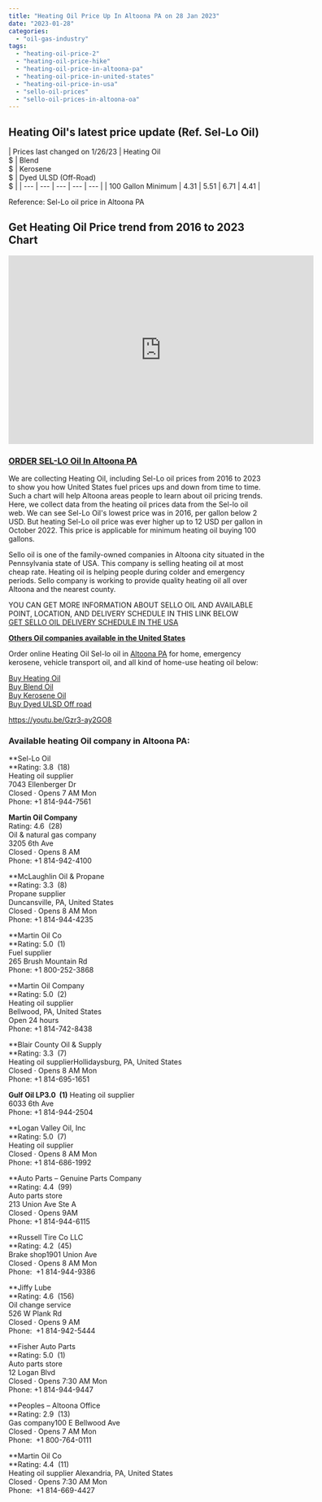 ```yaml
---
title: "Heating Oil Price Up In Altoona PA on 28 Jan 2023"
date: "2023-01-28"
categories: 
  - "oil-gas-industry"
tags: 
  - "heating-oil-price-2"
  - "heating-oil-price-hike"
  - "heating-oil-price-in-altoona-pa"
  - "heating-oil-price-in-united-states"
  - "heating-oil-price-in-usa"
  - "sello-oil-prices"
  - "sello-oil-prices-in-altoona-oa"
---
```


## Heating Oil's latest price update (Ref. Sel-Lo Oil)

| Prices last changed on 1/26/23 | Heating Oil  
$ | Blend  
$ | Kerosene  
$ | Dyed ULSD (Off-Road)  
$ |
| --- | --- | --- | --- | --- |
| 100 Gallon Minimum | 4.31 | 5.51 | 6.71 | 4.41 |

Reference: Sel-Lo oil price in Altoona PA

## Get Heating Oil Price trend from 2016 to 2023 Chart

<iframe width="600" height="371" seamless="" frameborder="0" scrolling="yes" src="https://docs.google.com/spreadsheets/d/e/2PACX-1vQFcpTTjsXdlKjJR4rHKf__hJHiGP1lemBeRS4MXR6KW-ZrHchgwqAMwpodIfCCPMQhBgxzKBYY3TaX/pubchart?oid=1021211221&amp;format=interactive"></iframe>

### [ORDER SEL-LO Oil In Altoona PA](https://sellooil.com/orderonline)

We are collecting Heating Oil, including Sel-Lo oil prices from 2016 to 2023 to show you how United States fuel prices ups and down from time to time. Such a chart will help Altoona areas people to learn about oil pricing trends. Here, we collect data from the heating oil prices data from the Sel-lo oil web. We can see Sel-Lo Oil's lowest price was in 2016, per gallon below 2 USD. But heating Sel-Lo oil price was ever higher up to 12 USD per gallon in October 2022. This price is applicable for minimum heating oil buying 100 gallons.

Sello oil is one of the family-owned companies in Altoona city situated in the Pennsylvania state of USA. This company is selling heating oil at most cheap rate. Heating oil is helping people during colder and emergency periods. Sello company is working to provide quality heating oil all over Altoona and the nearest county.

YOU CAN GET MORE INFORMATION ABOUT SELLO OIL AND AVAILABLE POINT, LOCATION, AND DELIVERY SCHEDULE IN THIS LINK BELOW  
[GET SELLO OIL DELIVERY SCHEDULE IN THE USA](https://bdmeter.info/sello-oil/)

[**Others Oil companies available in the United States**](https://bdmeter.info/2021/02/14/latest-sello-oil-price-in-the-united-states-feb-14-2021/)

Order online Heating Oil Sel-lo oil in [Altoona PA](https://en.wikipedia.org/wiki/Altoona,_Pennsylvania) for home, emergency kerosene, vehicle transport oil, and all kind of home-use heating oil below:

[Buy Heating Oil](https://sellooil.com/orderonline#!/Heating-Oil/p/54692804/category=22828044)  
[Buy Blend Oil](https://sellooil.com/orderonline#!/Blend/p/55743456/category=22828044)  
[Buy Kerosene Oil](https://bdmeter.info/sello-oil-price-in-altoona-pa/)  
[Buy Dyed ULSD Off road](https://sellooil.com/orderonline#!/Dyed-ULSD-Off-Road/p/55743458/category=22828044)

https://youtu.be/Gzr3-ay2GO8

### **Available heating Oil company in Altoona PA:**

**Sel-Lo Oil  
**Rating: 3.8  (18)  
Heating oil supplier  
7043 Ellenberger Dr  
Closed ⋅ Opens 7 AM Mon  
Phone: +1 814-944-7561

**Martin Oil Company**  
Rating: 4.6  (28)   
Oil & natural gas company  
3205 6th Ave  
Closed ⋅ Opens 8 AM   
Phone: +1 814-942-4100

**McLaughlin Oil & Propane  
**Rating: 3.3  (8)   
Propane supplier  
Duncansville, PA, United States  
Closed ⋅ Opens 8 AM Mon   
Phone: +1 814-944-4235

**Martin Oil Co  
**Rating: 5.0  (1)   
Fuel supplier  
265 Brush Mountain Rd  
Phone: +1 800-252-3868

**Martin Oil Company  
**Rating: 5.0  (2)   
Heating oil supplier  
Bellwood, PA, United States  
Open 24 hours   
Phone: +1 814-742-8438

**Blair County Oil & Supply  
**Rating: 3.3  (7)  
Heating oil supplierHollidaysburg, PA, United States  
Closed ⋅ Opens 8 AM Mon   
Phone: +1 814-695-1651

**Gulf Oil LP3.0  (1)** Heating oil supplier  
6033 6th Ave  
Phone: +1 814-944-2504

**Logan Valley Oil, Inc  
**Rating: 5.0  (7)   
Heating oil supplier  
Closed ⋅ Opens 8 AM Mon   
Phone: +1 814-686-1992

**Auto Parts – Genuine Parts Company  
**Rating: 4.4  (99)   
Auto parts store  
213 Union Ave Ste A  
Closed ⋅ Opens 9AM   
Phone: +1 814-944-6115

**Russell Tire Co LLC  
**Rating: 4.2  (45)   
Brake shop1901 Union Ave  
Closed ⋅ Opens 8 AM Mon   
Phone:  +1 814-944-9386

**Jiffy Lube  
**Rating: 4.6  (156)   
Oil change service  
526 W Plank Rd  
Closed ⋅ Opens 9 AM   
Phone:  +1 814-942-5444

**Fisher Auto Parts  
**Rating: 5.0  (1)  
Auto parts store  
12 Logan Blvd  
Closed ⋅ Opens 7:30 AM Mon   
Phone: +1 814-944-9447

**Peoples – Altoona Office  
**Rating: 2.9  (13)   
Gas company100 E Bellwood Ave  
Closed ⋅ Opens 7 AM Mon   
Phone:  +1 800-764-0111

**Martin Oil Co  
**Rating: 4.4  (11)   
Heating oil supplier Alexandria, PA, United States  
Closed ⋅ Opens 7:30 AM Mon   
Phone:  +1 814-669-4427

